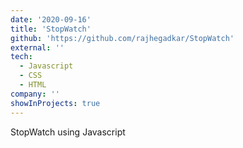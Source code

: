 ```yaml
---
date: '2020-09-16'
title: 'StopWatch'
github: 'https://github.com/rajhegadkar/StopWatch'
external: ''
tech:
  - Javascript
  - CSS
  - HTML
company: ''
showInProjects: true
---
```


StopWatch using Javascript
